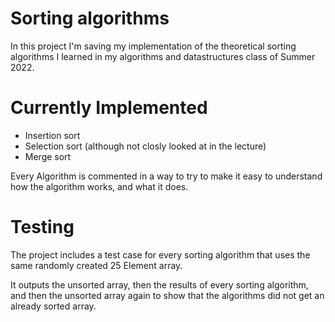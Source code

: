 # Sorting algorithms

In this project I'm saving my implementation of the theoretical sorting algorithms I learned in my algorithms and datastructures class of Summer 2022.

# Currently Implemented
- Insertion sort
- Selection sort (although not closly looked at in the lecture)
- Merge sort

Every Algorithm is commented in a way to try to make it easy to understand how the algorithm works, and what it does.

# Testing
The project includes a test case for every sorting algorithm that uses the same randomly created 25 Element array.

It outputs the unsorted array, then the results of every sorting algorithm, and then the unsorted array again to show that the algorithms did not get an already sorted array.
